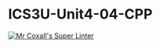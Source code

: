 # ICS3U-Unit4-04-CPP

[![Mr Coxall's Super Linter](https://github.com/maliksalem1/ICS3U-Unit4-04-CPP/workflows/Mr%20Coxall's%20Super%20Linter/badge.svg)](https://github.com/maliksalem1/ICS3U-Unit4-04-CPP/actions/)
